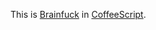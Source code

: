 This is [Brainfuck][1] in [CoffeeScript][2].

[1]: http://en.wikipedia.org/wiki/Brainfuck
[2]: http://coffeescript.org/
